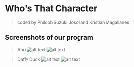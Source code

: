 # Who's That Character
> coded by Philcob Suzuki Josol and Kristian Magallanes

## Screenshots of our program
> Ahri
![alt text](https://i.imgur.com/QGuhWTz.jpg)
![alt text](https://i.imgur.com/g8gyBP3.jpg)

> Daffy Duck
![alt text](https://i.imgur.com/lSgOjHZ.jpg)
![alt text](https://i.imgur.com/BpLRzAN.jpg)
